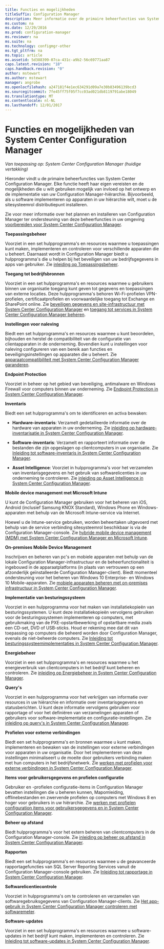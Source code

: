 ```yaml
---
title: Functies en mogelijkheden
titleSuffix: Configuration Manager
description: Meer informatie over de primaire beheerfuncties van System Center Configuration Manager.
ms.custom: na
ms.date: 12/29/2016
ms.prod: configuration-manager
ms.reviewer: na
ms.suite: na
ms.technology: configmgr-other
ms.tgt_pltfrm: na
ms.topic: article
ms.assetid: 5d388399-07ca-431c-a9b2-56c69771aa87
caps.latest.revision: "18"
caps.handback.revision: "0"
author: mstewart
ms.author: mstewart
manager: angrobe
ms.openlocfilehash: a247181f4e1ec634291d09a7e30b83496139bcd3
ms.sourcegitcommit: 7fe45ff75f05f7cc03ad021db8119791abe18049
ms.translationtype: MT
ms.contentlocale: nl-NL
ms.lasthandoff: 12/01/2017
---
```

# <a name="features-and-capabilities-of-system-center-configuration-manager"></a>Functies en mogelijkheden van System Center Configuration Manager

*Van toepassing op: System Center Configuration Manager (huidige vertakking)*

Hieronder vindt u de primaire beheerfuncties van System Center Configuration Manager. Elke functie heeft haar eigen vereisten en de mogelijkheden die u wilt gebruiken mogelijk van invloed op het ontwerp en de implementatie van uw Configuration Manager-hiërarchie. Bijvoorbeeld, als u software implementeren op apparaten in uw hiërarchie wilt, moet u de sitesysteemrol distributiepunt installeren.  

 Zie voor meer informatie over het plannen en installeren van Configuration Manager ter ondersteuning van deze beheerfuncties in uw omgeving [voorbereiden voor System Center Configuration Manager](../../../core/plan-design/get-ready.md).  

 **Toepassingsbeheer**  

 Voorziet in een set hulpprogramma's en resources waarmee u toepassingen kunt maken, implementeren en controleren voor verschillende apparaten die u beheert. Daarnaast wordt in Configuration Manager biedt u hulpprogramma's die u helpen bij het beveiligen van uw bedrijfsgegevens in apps van gebruiker. Zie [inleiding op Toepassingsbeheer](/sccm/apps/understand/introduction-to-application-management).

 **Toegang tot bedrijfsbronnen**  

 Voorziet in een set hulpprogramma's en resources waarmee u gebruikers binnen uw organisatie toegang kunt geven tot gegevens en toepassingen van externe locaties. Deze hulpprogramma's behoren Wi-Fi-profielen VPN-profielen, certificaatprofielen en voorwaardelijke toegang tot Exchange en SharePoint online. Zie [beveiligen gegevens en site-infrastructuur met System Center Configuration Manager](../../../protect/understand/protect-data-and-site-infrastructure.md) en [toegang tot services in System Center Configuration Manager beheren](../../../protect/deploy-use/manage-access-to-services.md).  

 **Instellingen voor naleving**  

 Biedt een set hulpprogramma's en resources waarmee u kunt beoordelen, bijhouden en herstel de compatibiliteit van de configuratie van clientapparaten in de onderneming. Bovendien kunt u instellingen voor naleving configureren van een bereik aan functies en beveiligingsinstellingen op apparaten die u beheert. Zie [apparaatcompatibiliteit met System Center Configuration Manager garanderen](../../../compliance/understand/ensure-device-compliance.md).  

 **Endpoint Protection**  

 Voorziet in beheer op het gebied van beveiliging, antimalware en Windows Firewall voor computers binnen uw onderneming. Zie [Endpoint Protection in System Center Configuration Manager](../../../protect/deploy-use/endpoint-protection.md).  

 **Inventaris**  

 Biedt een set hulpprogramma's om te identificeren en activa bewaken:  

-   **Hardware-inventaris**: Verzamelt gedetailleerde informatie over de hardware van apparaten in uw onderneming. Zie [inleiding op hardware-inventarisatie in System Center Configuration Manager](../../../core/clients/manage/inventory/introduction-to-hardware-inventory.md).  

-   **Software-inventaris**: Verzamelt en rapporteert informatie over de bestanden die zijn opgeslagen op clientcomputers in uw organisatie. Zie [Inleiding tot software-inventaris in System Center Configuration Manager](../../../core/clients/manage/inventory/introduction-to-software-inventory.md).  

-   **Asset Intelligence**: Voorziet in hulpprogramma's voor het verzamelen van inventarisgegevens en het gebruik van softwarelicenties in uw onderneming te controleren. Zie [inleiding op Asset Intelligence in System Center Configuration Manager](../../../core/clients/manage/asset-intelligence/introduction-to-asset-intelligence.md).  

**Mobile device management met Microsoft Intune**  

 U kunt de Configuration Manager gebruiken voor het beheren van iOS, Android (inclusief Samsung KNOX Standard), Windows Phone en Windows-apparaten met behulp van de Microsoft Intune-service via Internet.

 Hoewel u de Intune-service gebruiken, worden beheertaken uitgevoerd met behulp van de service verbinding sitesysteemrol beschikbaar is via de Configuration Manager-console. Zie [hybride mobile device management (MDM) met System Center Configuration Manager en Microsoft Intune](../../../mdm/understand/hybrid-mobile-device-management.md).  

 **On-premises Mobile Device Management**  

 Inschrijven en beheren van pc's en mobiele apparaten met behulp van de lokale Configuration Manager-infrastructuur en de beheerfunctionaliteit is ingebouwd in de apparaatplatforms (in plaats van vertrouwen op een afzonderlijk geïnstalleerde Configuration Manager-client). Biedt momenteel ondersteuning voor het beheren van Windows 10 Enterprise- en Windows 10 Mobile-apparaten. Zie [mobiele apparaten beheren met on-premises infrastructuur in System Center Configuration Manager](../../../mdm/understand/manage-mobile-devices-with-on-premises-infrastructure.md).  

 **Implementatie van besturingssysteem**  

 Voorziet in een hulpprogramma voor het maken van installatiekopieën van besturingssystemen. U kunt deze installatiekopieën vervolgens gebruiken voor de besturingssystemen implementeren op computers, met gebruikmaking van de PXE-opstartbewerking of opstartbare media zoals een CD-set, DVD of USB-sticks. Houd er rekening mee dat dit van toepassing op computers die beheerd worden door Configuration Manager, evenals de niet-beheerde computers. Zie [Inleiding tot besturingssysteemimplementaties in System Center Configuration Manager](../../../osd/understand/introduction-to-operating-system-deployment.md).  

 **Energiebeheer**  

 Voorziet in een set hulpprogramma's en resources waarmee u het energieverbruik van clientcomputers in het bedrijf kunt beheren en controleren. Zie [inleiding op Energiebeheer in System Center Configuration Manager](../../../core/clients/manage/power/introduction-to-power-management.md).  

 **Query's**  

 Voorziet in een hulpprogramma voor het verkrijgen van informatie over resources in uw hiërarchie en informatie over inventarisgegevens en statusberichten. U kunt deze informatie vervolgens gebruiken voor rapportage of voor het definiëren van verzamelingen apparaten of gebruikers voor software-implementatie en configuratie-instellingen. Zie [inleiding op query's in System Center Configuration Manager](../../../core/servers/manage/introduction-to-queries.md).  

 **Profielen voor externe verbindingen**  

 Biedt een set hulpprogramma's en bronnen waarmee u kunt maken, implementeren en bewaken van de instellingen voor externe verbindingen voor apparaten in uw organisatie. Door het implementeren van deze instellingen minimaliseert u de moeite door gebruikers verbinding maken met hun computers in het bedrijfsnetwerk. Zie [werken met profielen voor externe verbindingen in System Center Configuration Manager](/sccm/compliance/deploy-use/create-remote-connection-profiles).  

 **Items voor gebruikersgegevens en profielen configuratie**  

 Gebruiker en -profielen configuratie-items in Configuration Manager bevatten instellingen die u beheren kunnen, Mapomleiding, offlinebestanden en zwervende profielen op computers met Windows 8 en hoger voor gebruikers in uw hiërarchie. Zie [werken met profielen configuration items voor gebruikersgegevens en in System Center Configuration Manager](/sccm/compliance/deploy-use/create-user-data-and-profiles-configuration-items).  

 **Beheer op afstand**  

 Biedt hulpprogramma's voor het extern beheren van clientcomputers in de Configuration Manager-console. Zie [inleiding op beheer op afstand in System Center Configuration Manager](../../../core/clients/manage/remote-control/introduction-to-remote-control.md).  

 **Rapporten**  

 Biedt een set hulpprogramma's en resources waarmee u de geavanceerde rapportagefuncties van SQL Server Reporting Services vanuit de Configuration Manager-console gebruiken. Zie [Inleiding tot rapportage in System Center Configuration Manager](../../../core/servers/manage/introduction-to-reporting.md).  

 **Softwarelicentiecontrole**  

 Voorziet in hulpprogramma's om te controleren en verzamelen van softwaregebruiksgegevens van Configuration Manager-clients. Zie [Het app-gebruik in System Center Configuration Manager controleren met softwaremeter](../../../apps/deploy-use/monitor-app-usage-with-software-metering.md).  

 **Software-updates**  

 Voorziet in een set hulpprogramma's en resources waarmee u software-updates in het bedrijf kunt maken, implementeren en controleren. Zie [Inleiding tot software-updates in System Center Configuration Manager](/sccm/sum/understand/software-updates-introduction).  
